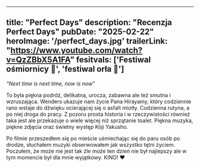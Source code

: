 
---
title: "Perfect Days"
description: "Recenzja Perfect Days"
pubDate: "2025-02-22"
heroImage: '/perfect_days.jpg'
trailerLink: "https://www.youtube.com/watch?v=QzZBbX5A1FA"
fesitvals: ['Festiwal ośmiornicy 🐙', 'festiwal orła 🦅']
---

_“Next time is next time, now is now”_

To była piękna podróż, delikatna, urocza, zabawna ale też smutna i wzruszająca. Wenders ukazuje nam życie Pana Hirayamy, który codziennie rano wstaje do dźwięku ocierającej się o asfalt miotły. Codzienna rutyna, a po niej droga do pracy. 
Z pozoru prosta historia i w rzeczywistości również taka jest ale przekazuje o wiele więcej niż sprzątanie toalet. Piękna muzyka, piękne zdjęcia oraz świetny występ Kōji Yakusho.

Po filmie przeszedłem się po mieście uśmiechając się do paru osób po drodze, słuchałem muzyki
obserwowałem jak wszystko tętni życiem. Poczułem, że może nie jest tak źle może ten dzień nie był najlepszy ale w tym momencie był dla mnie wyjątkowy.
KINO! ❤️

